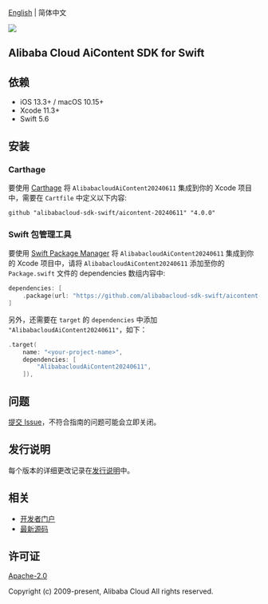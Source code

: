 [English](README.md) | 简体中文

![](https://aliyunsdk-pages.alicdn.com/icons/AlibabaCloud.svg)

## Alibaba Cloud AiContent SDK for Swift

## 依赖

- iOS 13.3+ / macOS 10.15+
- Xcode 11.3+
- Swift 5.6

## 安装

### Carthage

要使用 [Carthage](https://github.com/Carthage/Carthage) 将 `AlibabacloudAiContent20240611` 集成到你的 Xcode 项目中，需要在 `Cartfile` 中定义以下内容:

```ogdl
github "alibabacloud-sdk-swift/aicontent-20240611" "4.0.0"
```

### Swift 包管理工具

要使用 [Swift Package Manager](https://swift.org/package-manager/) 将 `AlibabacloudAiContent20240611` 集成到你的 Xcode 项目中，请将 `AlibabacloudAiContent20240611` 添加至你的 `Package.swift` 文件的 dependencies 数组内容中:

```swift
dependencies: [
    .package(url: "https://github.com/alibabacloud-sdk-swift/aicontent-20240611.git", from: "4.0.0")
]
```

另外，还需要在 `target` 的 `dependencies` 中添加 `"AlibabacloudAiContent20240611"`，如下：

```swift
.target(
    name: "<your-project-name>",
    dependencies: [
        "AlibabacloudAiContent20240611",
    ]),
```

## 问题

[提交 Issue](https://github.com/alibabacloud-sdk-swift/aicontent-20240611/issues/new)，不符合指南的问题可能会立即关闭。

## 发行说明

每个版本的详细更改记录在[发行说明](./ChangeLog.txt)中。

## 相关

* [开发者门户](https://next.api.aliyun.com/home)
* [最新源码](https://github.com/alibabacloud-sdk-swift/aicontent-20240611)

## 许可证

[Apache-2.0](http://www.apache.org/licenses/LICENSE-2.0)

Copyright (c) 2009-present, Alibaba Cloud All rights reserved.

